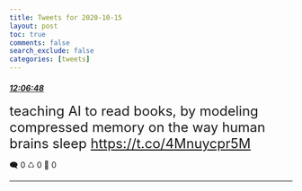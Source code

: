 ```yaml
---
title: Tweets for 2020-10-15
layout: post
toc: true
comments: false
search_exclude: false
categories: [tweets]
---
```



#### <a href = "https://twitter.com/deepfates/status/1316802721064730624">*12:06:48*</a>

<font size="5">teaching AI to read books, by modeling compressed memory on the way human brains sleep   https://t.co/4Mnuycpr5M</font>



🗨️ 0 ♺ 0 🤍  0   

---
    
            

